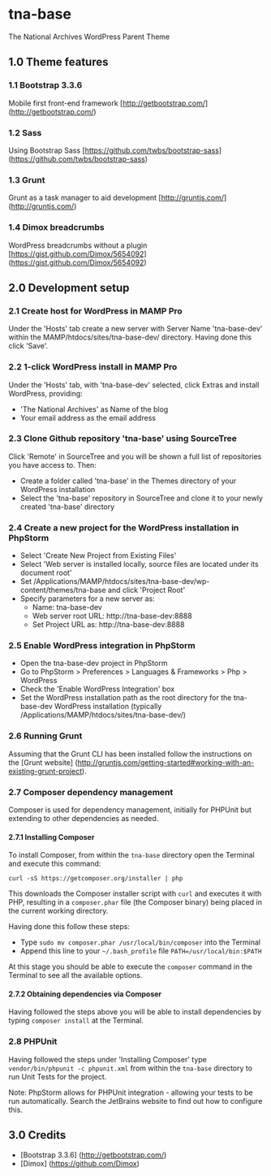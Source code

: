 # tna-base

The National Archives WordPress Parent Theme

## 1.0 Theme features

### 1.1 Bootstrap 3.3.6

Mobile first front-end framework [http://getbootstrap.com/] (http://getbootstrap.com/)

### 1.2 Sass

Using Bootstrap Sass [https://github.com/twbs/bootstrap-sass] (https://github.com/twbs/bootstrap-sass)

### 1.3 Grunt

Grunt as a task manager to aid development [http://gruntjs.com/] (http://gruntjs.com/)

### 1.4 Dimox breadcrumbs

WordPress breadcrumbs without a plugin [https://gist.github.com/Dimox/5654092] (https://gist.github.com/Dimox/5654092)

## 2.0 Development setup

### 2.1 Create host for WordPress in MAMP Pro

Under the 'Hosts' tab create a new server with Server Name 'tna-base-dev' within the MAMP/htdocs/sites/tna-base-dev/ directory. Having done this click 'Save'.

### 2.2 1-click WordPress install in MAMP Pro

Under the 'Hosts' tab, with 'tna-base-dev' selected, click Extras and install WordPress, providing:

* 'The National Archives' as Name of the blog
* Your email address as the email address

### 2.3 Clone Github repository 'tna-base' using SourceTree

Click 'Remote' in SourceTree and you will be shown a full list of repositories you have access to. Then: 

* Create a folder called 'tna-base' in the Themes directory of your WordPress installation
* Select the 'tna-base' repository in SourceTree and clone it to your newly created 'tna-base' directory

### 2.4 Create a new project for the WordPress installation in PhpStorm

* Select 'Create New Project from Existing Files' 
* Select 'Web server is installed locally, source files are located under its document root' 
* Set /Applications/MAMP/htdocs/sites/tna-base-dev/wp-content/themes/tna-base and click 'Project Root'
* Specify parameters for a new server as:
  * Name: tna-base-dev
  * Web server root URL: http://tna-base-dev:8888
  * Set Project URL as: http://tna-base-dev:8888

### 2.5 Enable WordPress integration in PhpStorm

* Open the tna-base-dev project in PhpStorm
* Go to PhpStorm > Preferences > Languages & Frameworks > Php > WordPress
* Check the 'Enable WordPress Integration' box
* Set the WordPress installation path as the root directory for the tna-base-dev WordPress installation (typically /Applications/MAMP/htdocs/sites/tna-base-dev/)

### 2.6 Running Grunt

Assuming that the Grunt CLI has been installed follow the instructions on the [Grunt website] (http://gruntjs.com/getting-started#working-with-an-existing-grunt-project).

### 2.7 Composer dependency management

Composer is used for dependency management, initially for PHPUnit but extending to other dependencies as needed. 

#### 2.7.1 Installing Composer

To install Composer, from within the ```tna-base``` directory open the Terminal and execute this command: 

```curl -sS https://getcomposer.org/installer | php```

This downloads the Composer installer script with ```curl``` and executes it with PHP, resulting in a ```composer.phar``` file (the Composer binary) being placed in the current working directory. 

Having done this follow these steps:

* Type ```sudo mv composer.phar /usr/local/bin/composer``` into the Terminal
* Append this line to your ```~/.bash_profile``` file ```PATH=/usr/local/bin:$PATH```

At this stage you should be able to execute the ```composer``` command in the Terminal to see all the available options.

#### 2.7.2 Obtaining dependencies via Composer

Having followed the steps above you will be able to install dependencies by typing ```composer install``` at the Terminal.

### 2.8 PHPUnit

Having followed the steps under 'Installing Composer' type ```vendor/bin/phpunit -c phpunit.xml``` from within the ```tna-base``` directory to run Unit Tests for the project.

Note: PhpStorm allows for PHPUnit integration - allowing your tests to be run automatically. Search the JetBrains website to find out how to configure this.

## 3.0 Credits

* [Bootstrap 3.3.6] (http://getbootstrap.com/)
* [Dimox] (https://github.com/Dimox)
